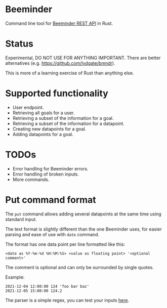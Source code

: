 # Beeminder

Command line tool for [Beeminder REST API](https://api.beeminder.com) in
Rust.

# Status

Experimental, DO NOT USE FOR ANYTHING IMPORTANT. There are better
alternatives (e.g. https://github.com/lydgate/bmndr).

This is more of a learning exercise of Rust than anything else.

# Supported functionality

  - User endpoint.
  - Retrieving all goals for a user.
  - Retrieving a subset of the information for a goal.
  - Retrieving a subset of the information for a datapoint.
  - Creating new datapoints for a goal.
  - Adding datapoints for a goal.

# TODOs

  - Error handling for Beeminder errors.
  - Error handling of broken inputs.
  - More commands.

# Put command format

The `put` command allows adding several datapoints at the same time
using standard input.

The text format is slightly different than the one Beeminder uses, for
easier parsing and ease of use with `date` command.

The format has one data point per line formatted like this:

    <date as %Y-%m-%d %H:%M:%S> <value as floating point> '<optional comment>'

The comment is optional and can only be surrounded by single quotes.

Example:

    2021-12-04 12:00:00 124 'foo bar baz'
    2021-12-05 15:00:00 124.2

The parser is a simple regex, you can test your inputs
[here](https://regex101.com/r/46uRAz/1).
